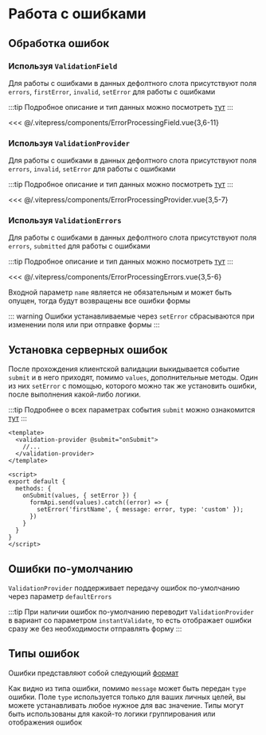 # Работа с ошибками

## Обработка ошибок

### Используя `ValidationField`

Для работы с ошибками в данных дефолтного слота присутствуют поля `errors`, `firstError`, `invalid`, `setError` для работы с ошибками

:::tip
Подробное описание и тип данных можно посмотреть [тут](../reference/validation-field.md#параметры-слота-по-умолчанию-с-ограниченной-областью-видимости)
:::

<<< @/.vitepress/components/ErrorProcessingField.vue{3,6-11}

### Используя `ValidationProvider`

Для работы с ошибками в данных дефолтного слота присутствуют поля `errors`, `invalid`, `setError` для работы с ошибками

:::tip
Подробное описание и тип данных можно посмотреть [тут](../reference/validation-provider.md#параметры-слота-по-умолчанию-с-ограниченной-областью-видимости)
:::

<<< @/.vitepress/components/ErrorProcessingProvider.vue{3,5-7}

### Используя `ValidationErrors`

Для работы с ошибками в данных дефолтного слота присутствуют поля `errors`, `submitted` для работы с ошибками

:::tip
Подробное описание и тип данных можно посмотреть [тут](../reference/validation-errors.md#параметры-слота-по-умолчанию-с-ограниченной-областью-видимости)
:::

<<< @/.vitepress/components/ErrorProcessingErrors.vue{3,5-6}

Входной параметр `name` является не обязательным и может быть опущен, тогда будут возвращены все ошибки формы

::: warning
Ошибки устанавливаемые через `setError` сбрасываются при изменении поля или при отправке формы
:::

## Установка серверных ошибок

После прохождения клиентской валидации выкидывается событие `submit` и в него приходят, помимо `values`,
дополнительные методы. Один из них `setError` с помощью, которого можно так же установить ошибки, после
выполнения какой-либо логики.

:::tip
Подробнее о всех параметрах события `submit` можно ознакомится [тут](../reference/validation-provider.md#события)
:::

```vue{2,10,12}
<template>
  <validation-provider @submit="onSubmit">
    //...
  </validation-provider>
</template>

<script>
export default {
  methods: {
    onSubmit(values, { setError }) {
      formApi.send(values).catch((error) => {
        setError('firstName', { message: error, type: 'custom' });
      })
    }
  }
}
</script>
```

## Ошибки по-умолчанию

`ValidationProvider` поддерживает передачу ошибок по-умолчанию через параметр `defaultErrors`

:::tip
При наличии ошибок по-умолчанию переводит `ValidationProvider` в вариант со параметром `instantValidate`,
то есть отображает ошибки сразу же без необходимости отправлять форму
:::

## Типы ошибок

Ошибки представляют собой следующий [формат](../reference/types.md#error)

Как видно из типа ошибки, помимо `message` может быть передан `type` ошибки. Поле `type` используется
только для ваших личных целей, вы можете устанавливать любое нужное для вас значение. Типы могут быть
использованы для какой-то логики группирования или отображения ошибок
